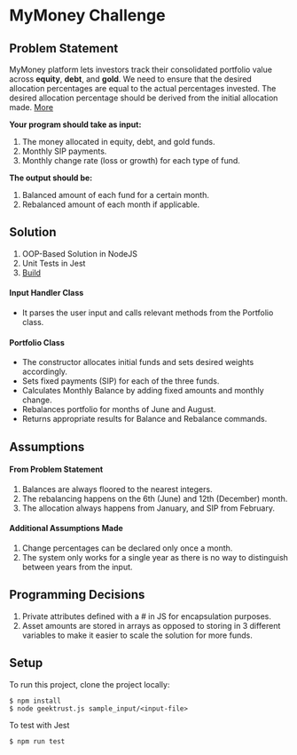 

# MyMoney Challenge

## Problem Statement

MyMoney platform lets investors track their consolidated portfolio value across **equity**, **debt**, and **gold**. We need to
ensure that the desired allocation percentages are equal to the actual percentages invested. The desired allocation
percentage should be derived from the initial allocation made. [More](https://codu.ai/coding-problem/mymoney)

**Your program should take as input:**

1. The money allocated in equity, debt, and gold funds.
2. Monthly SIP payments.
3. Monthly change rate (loss or growth) for each type of fund.

**The output should be:**

1. Balanced amount of each fund for a certain month.
2. Rebalanced amount of each month if applicable.

## Solution

1. OOP-Based Solution in NodeJS
2. Unit Tests in Jest
3. [Build](https://github.com/geektrust/coding-problem-artefacts/blob/master/NodeJS/README.md)

#### Input Handler Class
- It parses the user input and calls relevant methods from the Portfolio class.
  
#### Portfolio Class
- The constructor allocates initial funds and sets desired weights accordingly.
- Sets fixed payments (SIP) for each of the three funds.
- Calculates Monthly Balance by adding fixed amounts and monthly change.
- Rebalances portfolio for months of June and August.
- Returns appropriate results for Balance and Rebalance commands.

## Assumptions

#### From Problem Statement

1. Balances are always floored to the nearest integers.
2. The rebalancing happens on the 6th (June) and 12th (December) month.
3. The allocation always happens from January, and SIP from February.

#### Additional Assumptions Made

1. Change percentages can be declared only once a month.
2. The system only works for a single year as there is no way to distinguish between years from the input.

## Programming Decisions

1. Private attributes defined with a # in JS for encapsulation purposes.
2. Asset amounts are stored in arrays as opposed to storing in 3 different variables to make it easier to scale the solution for more funds.

## Setup

To run this project, clone the project locally:

```
$ npm install
$ node geektrust.js sample_input/<input-file>
```
To test with Jest
```
$ npm run test
```
